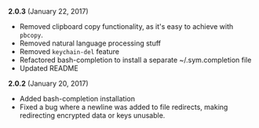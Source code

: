 **2.0.3** (January 22, 2017)

* Removed clipboard copy functionality, as it's easy to achieve with `pbcopy`.
* Removed natural language processing stuff
* Removed `keychain-del` feature
* Refactored bash-completion to install a separate ~/.sym.completion file
* Updated README

**2.0.2** (January 20, 2017)

* Added bash-completion installation
* Fixed a bug where a newline was added to file redirects, making
  redirecting encrypted data or keys unusable.

